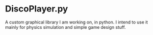# DiscoPlayer.py
A custom graphical library I am working on, in python. I intend to use it mainly for physics simulation and simple game design stuff.
